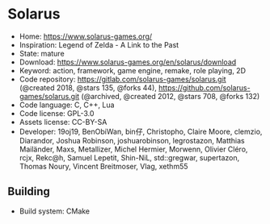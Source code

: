# Solarus

- Home: https://www.solarus-games.org/
- Inspiration: Legend of Zelda - A Link to the Past
- State: mature
- Download: https://www.solarus-games.org/en/solarus/download
- Keyword: action, framework, game engine, remake, role playing, 2D
- Code repository: https://gitlab.com/solarus-games/solarus.git (@created 2018, @stars 135, @forks 44), https://github.com/solarus-games/solarus.git (@archived, @created 2012, @stars 708, @forks 132)
- Code language: C, C++, Lua
- Code license: GPL-3.0
- Assets license: CC-BY-SA
- Developer: 19oj19, BenObiWan, bin仔, Christopho, Claire Moore, clemzio, Diarandor, Joshua Robinson, joshuarobinson, legrostazon, Matthias Mailänder, Maxs, Metallizer, Michel Hermier, Morwenn, Olivier Cléro, rcjx, Rekc@h, Samuel Lepetit, Shin-NiL, std::gregwar, supertazon, Thomas Noury, Vincent Breitmoser, Vlag, xethm55

## Building

- Build system: CMake
